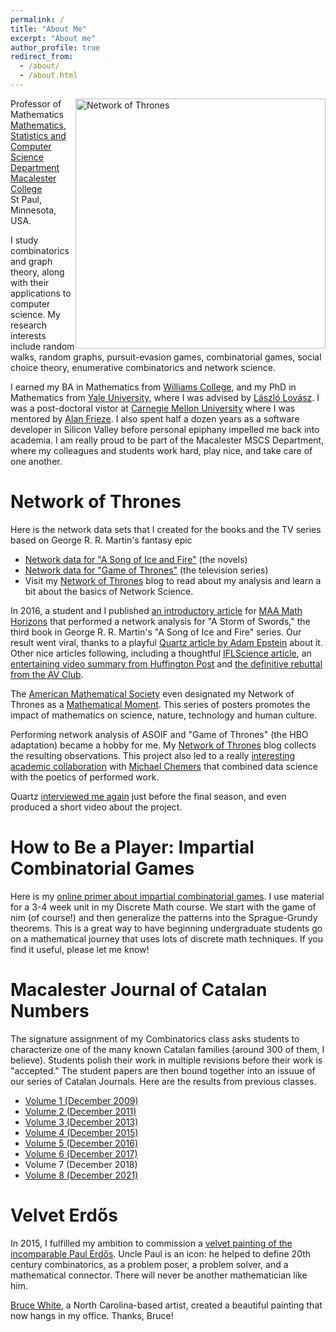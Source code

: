 ```yaml
---
permalink: /
title: "About Me"
excerpt: "About me"
author_profile: true
redirect_from: 
  - /about/
  - /about.html
---
```




<img src="https://networkofthrones.files.wordpress.com/2020/01/got-all8.png"
     alt="Network of Thrones"
     style="float: right;"
     width="400pt" />


Professor of Mathematics<br />
[Mathematics, Statistics and Computer Science Department](https://www.macalester.edu/mscs/)<br />
[Macalester College](https://www.macalester.edu)<br />
St Paul, Minnesota, USA.

I study combinatorics and graph theory, along with their applications to computer science. My research interests include random walks, random graphs, pursuit-evasion games, combinatorial games, social choice theory, enumerative combinatorics and network science.  


I earned my BA in Mathematics from [Williams College](https://math.williams.edu/), and my PhD in Mathematics from [Yale University](https://math.yale.edu/), where I was advised by [László Lovász](https://web.cs.elte.hu/~lovasz/). I was a post-doctoral vistor at [Carnegie Mellon University](https://www.cmu.edu/math/index.html) where I was mentored by [Alan Frieze](https://www.math.cmu.edu/~af1p/). I also spent half a dozen years as a software developer in Silicon Valley before personal epiphany impelled me back into academia. I am really proud to be part of the Macalester MSCS Department, where my colleagues  and students work hard, play nice, and take care of one another.

Network of Thrones
====

Here is the network data sets that I created for the books and the TV series based on George R. R. Martin's fantasy epic
*  [Network data for "A Song of Ice and Fire"](https://github.com/mathbeveridge/asoiaf) (the novels)
*  [Network data for "Game of Thrones"](https://github.com/mathbeveridge/gameofthrones) (the television series)
*  Visit my [Network of Thrones](https://networkofthrones.wordpress.com/) blog to read about my analysis and learn a bit about the basics of Network Science.

In 2016, a student and I published [an introductory article](https://www.maa.org/sites/default/files/pdf/Mathhorizons/NetworkofThrones%20%281%29.pdf) for [MAA Math Horizons](https://www.maa.org/press/periodicals/math-horizons) that performed a network analysis for "A Storm of Swords," the third book in George R. R. Martin's "A Song of Ice and Fire" series. Our result went viral, thanks to a playful [Quartz article by Adam Epstein](http://qz.com/650796/mathematicians-mapped-out-every-game-of-thrones-relationship-to-find-the-main-character/) about it. Other nice articles following, including a thoughtful [IFLScience article](http://www.iflscience.com/editors-blog/mathematicians-create-game-thrones-social-network-work-out-who-rules-westeros), an [entertaining video summary from Huffington Post](https://www.huffpost.com/entry/game-of-thrones-math-real-star_n_5700de59e4b0a06d5805ef9a) and [the definitive rebuttal from the AV Club](http://www.avclub.com/article/math-nerds-decided-true-protagonist-game-thrones-234660).

The [American Mathematical Society](http://www.ams.org/home/page) even designated my Network of Thrones as a [Mathematical Moment](http://www.ams.org/publicoutreach/mathmoments/mm123-thrones-podcast). This series of posters promotes the impact of mathematics on science, nature, technology and human culture.

Performing network analysis of ASOIF and "Game of Thrones" (the HBO adaptation) became a hobby for me. My [Network of Thrones](https://networkofthrones.wordpress.com/) blog collects the resulting observations. This project also led to a really [interesting academic collaboration](https://drive.google.com/open?id=0ByVwdYPtCB8eQngtdUljZFgyRUE) with [Michael Chemers](https://theater.ucsc.edu/faculty/chemers) that combined data science with the poetics of performed work. 

Quartz [interviewed me again](https://qz.com/quartzy/1576451/who-will-win-the-game-of-thrones-what-network-science-tells-us/) just before the final season, and even produced a short video about the project.

How to Be a Player: Impartial Combinatorial Games
====

Here is my [online primer about impartial combinatorial games](https://mathbeveridge.github.io/games/frontmatter.html). I use material for a 3-4 week unit in my Discrete Math course. We start with the game of nim (of course!) and then generalize the patterns into the  Sprague-Grundy theorems. This is a great way to have beginning undergraduate students go on a mathematical journey that uses lots of discrete math techniques. If you find it useful, please let me know!

Macalester Journal of Catalan Numbers
====

The signature assignment of my Combinatorics class asks students to characterize one of the many known Catalan families (around 300 of them, I believe). Students polish their work in multiple revisions before their work is "accepted." The student papers are then bound together into an issuue of our series of Catalan Journals. Here are the results from previous classes.

* [Volume 1 (December 2009)](https://drive.google.com/file/d/19QTRZN7g31VMGWtFkcQnyuPO0VoCvmAX/view)
* [Volume 2 (December 2011)](https://drive.google.com/file/d/19lC6RgGm9ZST-kZ1mKV2G-T7_h2zs9RR/view?usp=sharing)
* [Volume 3 (December 2013)](https://drive.google.com/file/d/1X_sPBXF-WfOcbgmAvWk3bnEXORPHCqw7/view?usp=sharing)
* [Volume 4 (December 2015)](https://drive.google.com/file/d/16spmT1-KCanfS_PDjxO-xOwHVXikel9n/view?usp=sharing)
* [Volume 5 (December 2016)](https://drive.google.com/file/d/1SpsxK5dITANR_syUwuBh3eoYGOBdLQX3/view?usp=sharing)
* [Volume 6 (December 2017)](https://drive.google.com/file/d/1xd3bXWMT_IIVVz7z7mGiqQF_wLoEXEoD/view?usp=sharing)
* Volume 7 (December 2018)
* [Volume 8 (December 2021)](https://drive.google.com/file/d/1eMYdyZQ_PpHJz926PLrViEW6WYGh500a/view?usp=sharing)

Velvet Erdős
====

In 2015, I fulfilled my ambition to commission a [velvet painting of the incomparable Paul Erdős](https://raw.githubusercontent.com/mathbeveridge/mathbeveridge.github.io/master/images/Erdos.jpg). Uncle Paul is an icon: he helped to define 20th century combinatorics, as a problem poser, a problem solver, and a mathematical connector. There will never be another mathematician like him.

[Bruce White](https://www.instagram.com/velvetgeek/?hl=en), a North Carolina-based artist, created a beautiful painting that now hangs in my office. Thanks, Bruce!


